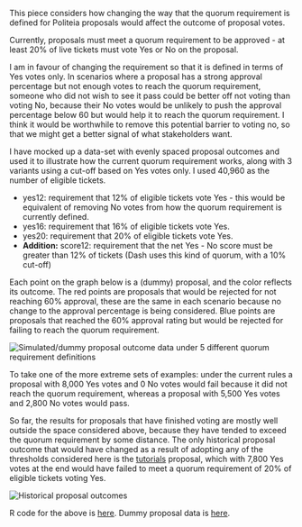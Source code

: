 This piece considers how changing the way that the quorum requirement is defined for Politeia proposals would affect the outcome of proposal votes. 

Currently, proposals must meet a quorum requirement to be approved - at least 20% of live tickets must vote Yes or No on the proposal.

I am in favour of changing the requirement so that it is defined in terms of Yes votes only. In scenarios where a proposal has a strong approval percentage but not enough votes to reach the quorum requirement, someone who did not wish to see it pass could be better off not voting than voting No, because their No votes would be unlikely to push the approval percentage below 60 but would help it to reach the quorum requirement. I think it would be worthwhile to remove this potential barrier to voting no, so that we might get a better signal of what stakeholders want.

I have mocked up a data-set with evenly spaced proposal outcomes and used it to illustrate how the current quorum requirement works, along with 3 variants using a cut-off based on Yes votes only. I used 40,960 as the number of eligible tickets.

* yes12: requirement that 12% of eligible tickets vote Yes - this would be equivalent of removing No votes from how the quorum requirement is currently defined.
* yes16: requirement that 16% of eligible tickets vote Yes.
* yes20: requirement that 20% of eligible tickets vote Yes.
* **Addition:** score12: requirement that the net Yes - No score must be greater than 12% of tickets (Dash uses this kind of quorum, with a 10% cut-off)

Each point on the graph below is a (dummy) proposal, and the color reflects its outcome. The red points are proposals that would be rejected for not reaching 60% approval, these are the same in each scenario because no change to the approval percentage is being considered. Blue points are proposals that reached the 60% approval rating but would be rejected for failing to reach the quorum requirement.

![Simulated/dummy proposal outcome data under 5 different quorum requirement definitions](img/quorum-requirement-graphs/simulated-proposal-outcomes-5-scenarios.png "Simulated/dummy proposal outcome data under 5 different quorum requirement definitions")

To take one of the more extreme sets of examples: under the current rules a proposal with 8,000 Yes votes and 0 No votes would fail because it did not reach the quorum requirement, whereas a proposal with 5,500 Yes votes and 2,800 No votes would pass.

So far, the results for proposals that have finished voting are mostly well outside the space considered above, because they have tended to exceed the quorum requirement by some distance. The only historical proposal outcome that would have changed as a result of adopting any of the thresholds considered here is the [tutorials](https://proposals.decred.org/proposals/a3def199af812b796887f4eae22e11e45f112b50c2e17252c60ed190933ec14f) proposal, which with 7,800 Yes votes at the end would have failed to meet a quorum requirement of 20% of eligible tickets voting Yes.  

![Historical proposal outcomes](img/quorum-requirement-graphs/Proposal-outcomes-historic-and-simulated.png "Historical proposal outcomes")

R code for the above is [here](quorum-change-results.R). Dummy proposal data is [here](dummy-prop-data.csv). 

 

